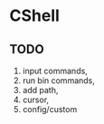 # CShell

## TODO

1. input commands,
2. run bin commands,
3. add path,
4. cursor,
5. config/custom
